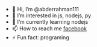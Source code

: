 - 👋 Hi, I’m @abderrahman111
- 👀 I’m interested in js, nodejs, py
- 🌱 I’m currently learning nodejs
- 📫 How to reach me <a href="https://www.facebook.com/profile.php?id=61556191507009">facebook</a>
- ⚡ Fun fact: programing

<!---
abderrahman111/abderrahman111 is a ✨ special ✨ repository because its `README.md` (this file) appears on your GitHub profile.
You can click the Preview link to take a look at your changes.
--->
